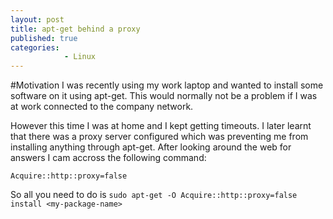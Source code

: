 ```yaml
---
layout: post
title: apt-get behind a proxy
published: true
categories: 
            - Linux
---
```


#Motivation
I was recently using my work laptop and wanted to install some software on it using apt-get. This would normally not be a problem if I was at work connected to the company network.

However this time I was at home and I kept getting timeouts. I later learnt that there was a proxy server configured which was preventing me from installing anything through apt-get.
After looking around the web for answers I cam accross the following command:

`Acquire::http::proxy=false`

So all you need to do is `sudo apt-get -O Acquire::http::proxy=false install <my-package-name>`
